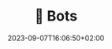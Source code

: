 ---
title: "🤖 Bots"
description: ""
summary: ""
date: 2023-09-07T16:06:50+02:00
lastmod: 2023-09-07T16:06:50+02:00
draft: false
weight: 200
toc: false
seo:
  title: "Bot Studio Docs - Bots"
  description: "Learn more about Bot Studio chatbots. See how Bot Studio chatbots are working and how you can create one."
  canonical: "https://www.botstudioo.com"
  noindex: false
---